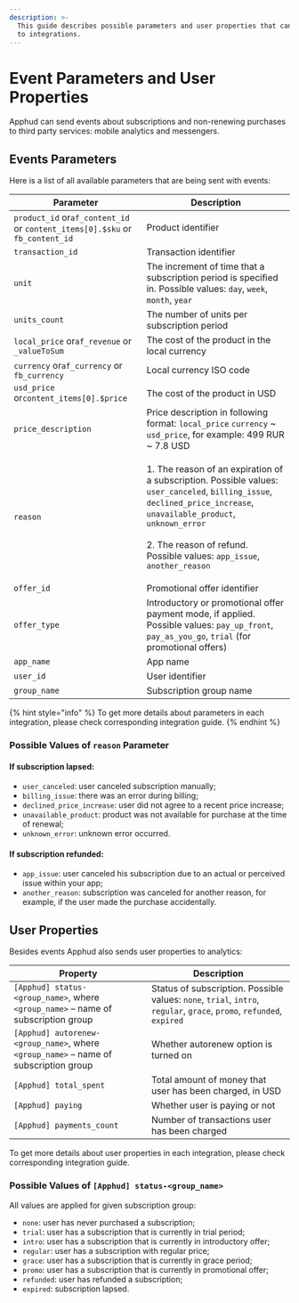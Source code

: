 ```yaml
---
description: >-
  This guide describes possible parameters and user properties that can be sent
  to integrations.
---
```


# Event Parameters and User Properties

Apphud can send events about subscriptions and non-renewing purchases to third party services: mobile analytics and messengers.

## Events Parameters

Here is a list of all available parameters that are being sent with events:

| Parameter                                                                    | Description                                                                                                                                                                                                                                                                                                                               |
| ---------------------------------------------------------------------------- | ----------------------------------------------------------------------------------------------------------------------------------------------------------------------------------------------------------------------------------------------------------------------------------------------------------------------------------------- |
| `product_id` or`af_content_id` or `content_items[0].$sku` or `fb_content_id` | Product identifier                                                                                                                                                                                                                                                                                                                        |
| `transaction_id`                                                             | Transaction identifier                                                                                                                                                                                                                                                                                                                    |
| `unit`                                                                       | The increment of time that a subscription period is specified in. Possible values: `day`, `week`, `month`, `year`                                                                                                                                                                                                                         |
| `units_count`                                                                | The number of units per subscription period                                                                                                                                                                                                                                                                                               |
| `local_price` or`af_revenue` or `_valueToSum`                                | The cost of the product in the local currency                                                                                                                                                                                                                                                                                             |
| `currency` or`af_currency` or `fb_currency`                                  | Local currency ISO code                                                                                                                                                                                                                                                                                                                   |
| `usd_price` or`content_items[0].$price`                                      | The cost of the product in USD                                                                                                                                                                                                                                                                                                            |
| `price_description`                                                          | Price description in following format: `local_price` `currency` \~ `usd_price`, for example: 499 RUR \~ 7.8 USD                                                                                                                                                                                                                           |
| `reason`                                                                     | <p>1. The reason of an expiration of a subscription. Possible values: <code>user_canceled</code>, <code>billing_issue</code>, <code>declined_price_increase</code>, <code>unavailable_product</code>, <code>unknown_error</code><br><br>2. The reason of refund. Possible values: <code>app_issue</code>, <code>another_reason</code></p> |
| `offer_id`                                                                   | Promotional offer identifier                                                                                                                                                                                                                                                                                                              |
| `offer_type`                                                                 | Introductory or promotional offer payment mode, if applied. Possible values: `pay_up_front`, `pay_as_you_go`, `trial` (for promotional offers)                                                                                                                                                                                            |
| `app_name`                                                                   | App name                                                                                                                                                                                                                                                                                                                                  |
| `user_id`                                                                    | User identifier                                                                                                                                                                                                                                                                                                                           |
| `group_name`                                                                 | Subscription group name                                                                                                                                                                                                                                                                                                                   |

{% hint style="info" %}
To get more details about parameters in each integration, please check corresponding integration guide.
{% endhint %}

### Possible Values of `reason` Parameter

#### If subscription lapsed:

* `user_canceled`: user canceled subscription manually;
* `billing_issue`: there was an error during billing;
* `declined_price_increase`: user did not agree to a recent price increase;
* `unavailable_product`: product was not available for purchase at the time of renewal;
* `unknown_error`: unknown error occurred.

#### If subscription refunded:

* `app_issue`: user canceled his subscription due to an actual or perceived issue within your app;
* `another_reason`: subscription was canceled for another reason, for example, if the user made the purchase accidentally.

## User Properties

Besides events Apphud also sends user properties to analytics:

| Property                                                                             | Description                                                                                                  |
| ------------------------------------------------------------------------------------ | ------------------------------------------------------------------------------------------------------------ |
| `[Apphud] status-<group_name>`, where `<group_name>` – name of subscription group    | Status of subscription. Possible values: `none`, `trial`, `intro`, `regular`, `grace`, `promo`, `refunded`, `expired` |
| `[Apphud] autorenew-<group_name>`, where `<group_name>` – name of subscription group | Whether autorenew option is turned on                                                                        |
| `[Apphud] total_spent`                                                               | Total amount of money that user has been charged, in USD                                                     |
| `[Apphud] paying`                                                                    | Whether user is paying or not                                                                                |
| `[Apphud] payments_count`                                                            | Number of transactions user has been charged                                                                 |

To get more details about user properties in each integration, please check corresponding integration guide.

### Possible Values of `[Apphud] status-<group_name>`

All values are applied for given subscription group:

* `none`: user has never purchased a subscription;
* `trial`: user has a subscription that is currently in trial period;
* `intro`: user has a subscription that is currently in introductory offer;
* `regular`: user has a subscription with regular price;
* `grace`: user has a subscription that is currently in grace period;
* `promo`: user has a subscription that is currently in promotional offer;
* `refunded`: user has refunded a subscription;
* `expired`: subscription lapsed.
